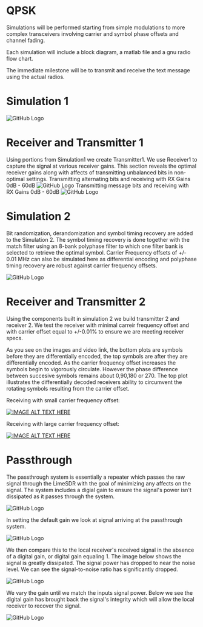 # QPSK

Simulations will be performed starting from simple modulations to more complex transceivers involving carrier and symbol phase offsets and channel fading.

Each simulation will include a block diagram, a matlab file and a gnu radio flow chart.

The immediate milestone will be to transmit and receive the text message using the actual radios.

# Simulation 1
![GitHub Logo](/Diagrams/Simulation1.jpg)

# Receiver and Transmitter 1
Using portions from Simulation1 we create Transmitter1. We use Receiver1 to capture the signal at various receiver gains. This section reveals the optimal receiver gains along with affects of transmitting unbalanced bits in non-optimal settings.
Transmitting alternating bits and receiving with RX Gains 0dB - 60dB
![GitHub Logo](/Diagrams/AlternatingBitsGain.jpg)
Transmitting message bits and receiving with RX Gains 0dB - 60dB
![GitHub Logo](/Diagrams/messageRxGain.jpg)

# Simulation 2
Bit randomization, derandomization and symbol timing recovery are added to the Simulation 2. The symbol timing recovery is done together with the match filter using an 8-bank polyphase filter to which one filter bank is selected to retrieve the optimal symbol. Carrier Frequency offsets of +/- 0.01 MHz can also be simulated here as differential encoding and polyphase timing recovery are robust against carrier frequency offsets.

![GitHub Logo](/Diagrams/Simulation2.jpg)

# Receiver and Transmitter 2
Using the components built in simulation 2 we build transmitter 2 and receiver 2. We test the receiver with minimal carreir frequency offset and with carrier offset equal to +/-0.01% to ensure we are meeting receiver specs.

As you see on the images and video link, the bottom plots are symbols before they are differentially encoded, the top symbols are after they are differentially encoded. As the carrier frequency offset increases the symbols begin to vigorously circulate. However the phase difference between succesive symbols remains about 0,90,180 or 270. The top plot illustrates the differentially decoded receivers ability to circumvent the rotating symbols resulting from the carrier offset. 

Receiving with small carrier frequency offset:

[![IMAGE ALT TEXT HERE](http://img.youtube.com/vi/Y3vxdlXoFrQ/0.jpg)](https://www.youtube.com/watch?v=Y3vxdlXoFrQ)

Receiving with large carrier frequency offset:

[![IMAGE ALT TEXT HERE](http://img.youtube.com/vi/ZyHpjHddlck/0.jpg)](https://www.youtube.com/watch?v=ZyHpjHddlck&feature=youtu.be)

# Passthrough
The passthrough system is essentially a repeater which passes the raw signal through the LimeSDR with the goal of minimizing any affects on the signal. The system includes a digial gain to ensure the signal's power isn't dissipated as it passes through the system.

![GitHub Logo](/Diagrams/passthrough.jpg)

In setting the default gain we look at signal arriving at the passthrough system.

![GitHub Logo](/Diagrams/passthrough_in.jpg)

We then compare this to the local receiver's received signal in the absence of a digital gain, or digital gain equaling 1. The image below shows the signal is greatly dissipated. The signal power has dropped to near the noise level. We can see the signal-to-noise ratio has significantly dropped. 

![GitHub Logo](/Diagrams/passthrough_nogain.jpg)

We vary the gain until we match the inputs signal power. Below we see the digital gain has brought back the signal's integrity which will allow the local receiver to recover the signal.

![GitHub Logo](/Diagrams/passthrough_x8gain.jpg)
